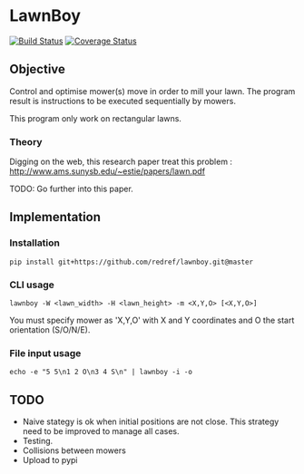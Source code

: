 # LawnBoy

[![Build Status](https://travis-ci.org/redref/lawnboy.svg?branch=master)](https://travis-ci.org/redref/lawnboy)
[![Coverage Status](https://coveralls.io/repos/github/redref/lawnboy/badge.svg?branch=master)](https://coveralls.io/github/redref/lawnboy?branch=master)


## Objective

Control and optimise mower(s) move in order to mill your lawn. The program result is instructions to be executed sequentially by mowers.

This program only work on rectangular lawns.

### Theory

Digging on the web, this research paper treat this problem : http://www.ams.sunysb.edu/~estie/papers/lawn.pdf

TODO: Go further into this paper.

## Implementation

### Installation

```
pip install git+https://github.com/redref/lawnboy.git@master
```

### CLI usage

```
lawnboy -W <lawn_width> -H <lawn_height> -m <X,Y,O> [<X,Y,O>]
```

You must specify mower as 'X,Y,O' with X and Y coordinates and O the start orientation (S/O/N/E).

### File input usage

```
echo -e "5 5\n1 2 O\n3 4 S\n" | lawnboy -i -o
```

## TODO

 * Naive stategy is ok when initial positions are not close. This strategy need to be improved to manage all cases.
 * Testing.
 * Collisions between mowers
 * Upload to pypi




